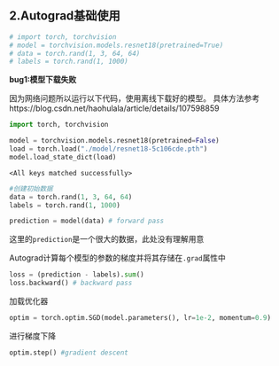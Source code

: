 ## 2.Autograd基础使用


```python
# import torch, torchvision
# model = torchvision.models.resnet18(pretrained=True)
# data = torch.rand(1, 3, 64, 64)
# labels = torch.rand(1, 1000)
```

**bug1:模型下载失败**

因为网络问题所以运行以下代码，使用离线下载好的模型。
具体方法参考https://blog.csdn.net/haohulala/article/details/107598859


```python
import torch, torchvision

model = torchvision.models.resnet18(pretrained=False)
load = torch.load("./model/resnet18-5c106cde.pth")
model.load_state_dict(load)
```


    <All keys matched successfully>




```python
#创建初始数据
data = torch.rand(1, 3, 64, 64)
labels = torch.rand(1, 1000)
```


```python
prediction = model(data) # forward pass
```

这里的`prediction`是一个很大的数据，此处没有理解用意

Autograd计算每个模型的参数的梯度并将其存储在`.grad`属性中


```python
loss = (prediction - labels).sum()
loss.backward() # backward pass
```

加载优化器


```python
optim = torch.optim.SGD(model.parameters(), lr=1e-2, momentum=0.9)
```

进行梯度下降


```python
optim.step() #gradient descent
```
